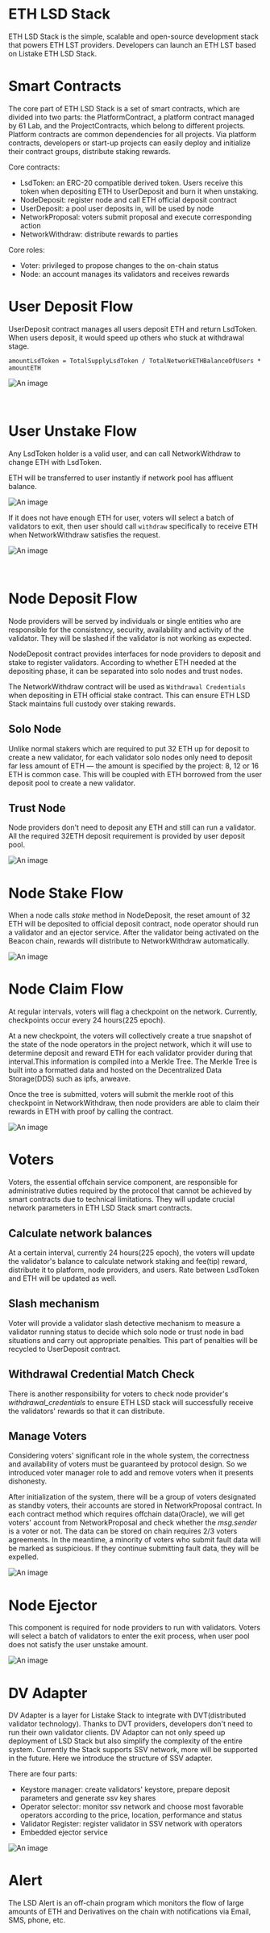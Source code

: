 # ETH LSD Stack

ETH LSD Stack is the simple, scalable and open-source development stack that powers ETH LST providers.  Developers can launch an ETH LST based on Listake ETH LSD Stack.

# Smart Contracts

The core part of ETH LSD Stack is a set of smart contracts, which are divided into two parts: the PlatformContract, a platform contract managed by 61 Lab, and the ProjectContracts, which belong to different projects. Platform contracts are common dependencies for all projects. Via platform contracts, developers or start-up projects can easily deploy and initialize their contract groups, distribute staking rewards.

Core contracts:

- LsdToken: an ERC-20 compatible derived token. Users receive this token when depositing ETH to UserDeposit and burn it when unstaking.
- NodeDeposit: register node and call ETH official deposit contract
- UserDeposit: a pool user deposits in, will be used by node
- NetworkProposal: voters submit proposal and execute corresponding action
- NetworkWithdraw: distribute rewards to parties

Core roles:

- Voter: privileged to propose changes to the on-chain status
- Node: an account manages its validators and receives rewards

# User Deposit Flow

UserDeposit contract manages all users deposit ETH and return LsdToken. When users deposit, it would speed up others who stuck at withdrawal stage.

`amountLsdToken = TotalSupplyLsdToken / TotalNetworkETHBalanceOfUsers * amountETH`

![An image](/image/userdepositflow.png)

&nbsp;
# User Unstake Flow

Any LsdToken holder is a valid user, and can call NetworkWithdraw to change ETH with LsdToken. 

ETH will be transferred to user instantly if network pool has affluent balance.

![An image](/image/userunstakeflow.png)

If it does not have enough ETH for user, voters will select a batch of validators to exit, then user should call `withdraw` specifically to receive ETH when NetworkWithdraw satisfies the request.

![An image](/image/userdepositflow.png)

&nbsp;
# Node Deposit Flow

Node providers will be served by individuals or single entities who are responsible for the consistency, security, availability and activity of the validator. They will be slashed if the validator is not working as expected.

NodeDeposit contract provides interfaces for node providers to deposit and stake to register validators. According to whether ETH needed at the depositing phase, it can be separated into solo nodes and trust nodes.

The NetworkWithdraw contract will be used as `Withdrawal Credentials` when depositing in ETH official stake contract. This can ensure ETH LSD Stack maintains full custody over staking rewards.

## Solo Node

Unlike normal stakers which are required to put 32 ETH up for deposit to create a new validator, for each validator solo nodes only need to deposit far less amount of ETH — the amount is specified by the project: 8, 12 or 16 ETH is common case. This will be coupled with ETH borrowed from the user deposit pool to create a new validator. 

## Trust Node

Node providers don't need to deposit any ETH and still can run a validator. All the required 32ETH deposit requirement is provided by user deposit pool.

![An image](/image/trustnode.png)&nbsp;

# Node Stake Flow

When a node calls *stake* method in NodeDeposit, the reset amount of 32 ETH will be deposited to official deposit contract, node operator should run a validator and an ejector service. After the validator being activated on the Beacon chain, rewards will distribute to NetworkWithdraw automatically.

![An image](/image/nodestakeflow.png)&nbsp;

# Node Claim Flow

At regular intervals, voters will flag a checkpoint on the network. Currently, checkpoints occur every 24 hours(225 epoch).

At a new checkpoint, the voters will collectively create a true snapshot of the state of the node operators in the project network, which it will use to determine deposit and reward ETH for each validator provider during that interval.This information is compiled into a Merkle Tree. The Merkle Tree is built into a formatted data and hosted on the Decentralized Data Storage(DDS) such as ipfs, arweave.

Once the tree is submitted, voters will submit the merkle root of this checkpoint in NetworkWithdraw, then node providers are able to claim their rewards in ETH with proof by calling the contract.

![An image](/image/userdepositflow.png)&nbsp;

# Voters

Voters, the essential offchain service component, are responsible for administrative duties required by the protocol that cannot be achieved by smart contracts due to technical limitations. They will update crucial network parameters in ETH LSD Stack smart contracts.

## Calculate network balances

At a certain interval, currently 24 hours(225 epoch), the voters will update the validator's balance to calculate network staking and fee(tip) reward, distribute it to platform, node providers, and users. Rate between LsdToken and ETH will be updated as well.

## Slash mechanism

Voter will provide a validator slash detective mechanism to measure a validator running status to decide which solo node or trust node in bad situations and carry out appropriate penalties. This part of penalties will be recycled to UserDeposit contract.

## Withdrawal Credential Match Check

There is another responsibility for voters to check node provider's *withdrawal_credentials* to ensure ETH LSD stack will successfully receive the validators' rewards so that it can distribute.

## Manage Voters

Considering voters' significant role in the whole system, the correctness and availability of voters must be guaranteed by protocol design. So we introduced voter manager role to add and remove voters when it presents dishonesty.

After initialization of the system, there will be a group of voters designated as standby voters, their accounts are stored in NetworkProposal contract. In each contract method which requires offchain data(Oracle), we will get voters' account from NetworkProposal and check whether the *msg.sender* is a voter or not. The data can be stored on chain requires 2/3 voters agreements. In the meantime, a minority of voters who submit fault data will be marked as suspicious. If they continue submitting fault data, they will be expelled.

![An image](/image/managevote.png)&nbsp;

# Node Ejector

This component is required for node providers to run with validators. Voters will select a batch of validators to enter the exit process, when user pool does not satisfy the user unstake amount.

![An image](/image/nodeenjector.png)&nbsp;

# DV Adapter

DV Adapter is a layer for Listake Stack to integrate with DVT(distributed validator technology). Thanks to DVT providers, developers don't need to run their own validator clients. DV Adaptor can not only speed up deployment of LSD Stack but also simplify the complexity of the entire system. Currently the Stack supports SSV network, more will be supported in the future. Here we introduce the structure of SSV adapter.

There are four parts:

- Keystore manager: create validators' keystore, prepare deposit parameters and generate ssv key shares
- Operator selector: monitor ssv network and choose most favorable operators according to the price, location, performance and status
- Validator Register: register validator in SSV network with operators
- Embedded ejector service

![An image](/image/dvadapter.png)&nbsp;

# Alert

The LSD Alert is an off-chain program which monitors the flow of large amounts of ETH and Derivatives on the chain with notifications via Email, SMS, phone, etc.